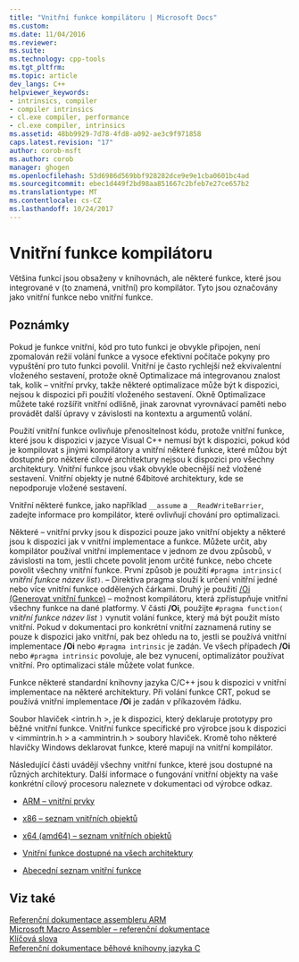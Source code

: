 ```yaml
---
title: "Vnitřní funkce kompilátoru | Microsoft Docs"
ms.custom: 
ms.date: 11/04/2016
ms.reviewer: 
ms.suite: 
ms.technology: cpp-tools
ms.tgt_pltfrm: 
ms.topic: article
dev_langs: C++
helpviewer_keywords:
- intrinsics, compiler
- compiler intrinsics
- cl.exe compiler, performance
- cl.exe compiler, intrinsics
ms.assetid: 48bb9929-7d78-4fd8-a092-ae3c9f971858
caps.latest.revision: "17"
author: corob-msft
ms.author: corob
manager: ghogen
ms.openlocfilehash: 53d6986d569bbf928282dce9e9e1cba0601bc4ad
ms.sourcegitcommit: ebec1d449f2bd98aa851667c2bfeb7e27ce657b2
ms.translationtype: MT
ms.contentlocale: cs-CZ
ms.lasthandoff: 10/24/2017
---
```

# <a name="compiler-intrinsics"></a>Vnitřní funkce kompilátoru
Většina funkcí jsou obsaženy v knihovnách, ale některé funkce, které jsou integrované v (to znamená, vnitřní) pro kompilátor. Tyto jsou označovány jako vnitřní funkce nebo vnitřní funkce.  
  
## <a name="remarks"></a>Poznámky  
 Pokud je funkce vnitřní, kód pro tuto funkci je obvykle připojen, není zpomalován režií volání funkce a vysoce efektivní počítače pokyny pro vypuštění pro tuto funkci povolil. Vnitřní je často rychlejší než ekvivalentní vloženého sestavení, protože okně Optimalizace má integrovanou znalost tak, kolik – vnitřní prvky, takže některé optimalizace může být k dispozici, nejsou k dispozici při použití vloženého sestavení. Okně Optimalizace můžete také rozšířit vnitřní odlišně, jinak zarovnat vyrovnávací paměti nebo provádět další úpravy v závislosti na kontextu a argumentů volání.  
  
 Použití vnitřní funkce ovlivňuje přenositelnost kódu, protože vnitřní funkce, které jsou k dispozici v jazyce Visual C++ nemusí být k dispozici, pokud kód je kompilovat s jinými kompilátory a vnitřní některé funkce, které můžou být dostupné pro některé cílové architektury nejsou k dispozici pro všechny architektury. Vnitřní funkce jsou však obvykle obecnější než vložené sestavení. Vnitřní objekty je nutné 64bitové architektury, kde se nepodporuje vložené sestavení.  
  
 Vnitřní některé funkce, jako například `__assume` a `__ReadWriteBarrier`, zadejte informace pro kompilátor, které ovlivňují chování pro optimalizaci.  
  
 Některé – vnitřní prvky jsou k dispozici pouze jako vnitřní objekty a některé jsou k dispozici jak v vnitřní implementace a funkce. Můžete určit, aby kompilátor používal vnitřní implementace v jednom ze dvou způsobů, v závislosti na tom, jestli chcete povolit jenom určité funkce, nebo chcete povolit všechny vnitřní funkce. První způsob je použití `#pragma intrinsic(` *vnitřní funkce název list*`)`. – Direktiva pragma slouží k určení vnitřní jedné nebo více vnitřní funkce oddělených čárkami. Druhý je použití [/Oi (Generovat vnitřní funkce)](../build/reference/oi-generate-intrinsic-functions.md) – možnost kompilátoru, která zpřístupňuje vnitřní všechny funkce na dané platformy. V části **/Oi**, použijte `#pragma function(` *vnitřní funkce název list* `)` vynutit volání funkce, který má být použit místo vnitřní. Pokud v dokumentaci pro konkrétní vnitřní zaznamená rutiny se pouze k dispozici jako vnitřní, pak bez ohledu na to, jestli se používá vnitřní implementace **/Oi** nebo `#pragma intrinsic` je zadán. Ve všech případech **/Oi** nebo `#pragma intrinsic` povoluje, ale bez vynucení, optimalizátor používat vnitřní. Pro optimalizaci stále můžete volat funkce.  
  
 Funkce některé standardní knihovny jazyka C/C++ jsou k dispozici v vnitřní implementace na některé architektury. Při volání funkce CRT, pokud se používá vnitřní implementace **/Oi** je zadán v příkazovém řádku.  
  
 Soubor hlaviček \<intrin.h >, je k dispozici, který deklaruje prototypy pro běžné vnitřní funkce. Vnitřní funkce specifické pro výrobce jsou k dispozici v \<immintrin.h > a \<ammintrin.h > soubory hlaviček. Kromě toho některé hlavičky Windows deklarovat funkce, které mapují na vnitřní kompilátor.  
  
 Následující části uvádějí všechny vnitřní funkce, které jsou dostupné na různých architektury. Další informace o fungování vnitřní objekty na vaše konkrétní cílový procesoru naleznete v dokumentaci od výrobce odkaz.  
  
-   [ARM – vnitřní prvky](../intrinsics/arm-intrinsics.md)  
  
-   [x86 – seznam vnitřních objektů](../intrinsics/x86-intrinsics-list.md)  
  
-   [x64 (amd64) – seznam vnitřních objektů](../intrinsics/x64-amd64-intrinsics-list.md)  
  
-   [Vnitřní funkce dostupné na všech architektury](../intrinsics/intrinsics-available-on-all-architectures.md)  
  
-   [Abecední seznam vnitřní funkce](../intrinsics/alphabetical-listing-of-intrinsic-functions.md)  
  
## <a name="see-also"></a>Viz také  
 [Referenční dokumentace assembleru ARM](../assembler/arm/arm-assembler-reference.md)   
 [Microsoft Macro Assembler – referenční dokumentace](../assembler/masm/microsoft-macro-assembler-reference.md)   
 [Klíčová slova](../cpp/keywords-cpp.md)   
 [Referenční dokumentace běhové knihovny jazyka C](../c-runtime-library/c-run-time-library-reference.md)